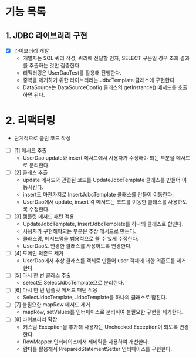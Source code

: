 # 기능 목록

## 1. JDBC 라이브러리 구현

- [x] 라이브러리 개발
    - 개발자는 SQL 쿼리 작성, 쿼리에 전달할 인자, SELECT 구문일 경우 조회 결과를 추출하는 것만 집중한다.
    - 리팩터링은 UserDaoTest를 활용해 진행한다.
    - 중복을 제거하기 위한 라이브러리는 JdbcTemplate 클래스에 구현한다.
    - DataSource는 DataSourceConfig 클래스의 getInstance() 메서드를 호출하면 된다.

# 2. 리팩터링

- 단계적으로 클린 코드 작성

- [ ] [1] 메서드 추출
    - UserDao update와 insert 메서드에서 사용자가 수정해야 되는 부분을 메서드로 분리한다.
- [ ] [2] 클래스 추출
    - update 메서드와 관련된 코드를 UpdateJdbcTemplate 클래스를 만들어 이동시킨다.
    - insert도 마찬가지로 InsertJdbcTemplate 클래스를 만들어 이동한다.
    - UserDao에서 update, insert 각 메서드는 코드를 이동한 클래스를 사용하도록 수정한다.
- [ ] [3] 템플릿 메서드 패턴 적용
    - UpdateJdbcTemplate, InsertJdbcTemplate를 하나의 클래스로 합친다.
    - 사용자가 구현해야되는 부분은 추상 메서드로 만든다.
    - 클래스명, 메서드명을 범용적으로 쓸 수 있게 수정한다.
    - UserDao도 변경한 클래스를 사용하도록 변경한다.
- [ ] [4] 도메인 의존도 제거
    - UserDao에서 추상 클래스를 객체로 만들어 user 객체에 대한 의존도를 제거한다.
- [ ] [5] 다시 한 번 클래스 추출
    - select도 SelectJdbcTemplate으로 분리한다.
- [ ] [6] 다시 한 번 템플릿 메서드 패턴 적용
    - SelectJdbcTemplate, JdbcTemplate를 하나의 클래스로 합친다.
- [ ] [7] 불필요한 mapRow 메서드 제거
    - mapRow, setValues를 인터페이스로 분리하여 불필요한 구현을 제거한다.
- [ ] [8] 라이브러리 확장
    - 커스텀 Exception을 추가해 사용자는 Unchecked Exception이 되도록 변경한다.
    - RowMapper 인터페이스에서 제네릭을 사용하여 개선한다.
    - 람다를 활용해서 PreparedStatementSetter 인터페이스를 구현한다.
